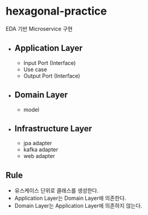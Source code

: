 # hexagonal-practice

EDA 기반 Microservice 구현

- ## Application Layer
    - Input Port (Interface)
    - Use case
    - Output Port (Interface)
- ## Domain Layer
    - model

- ## Infrastructure Layer
    - jpa adapter
    - kafka adapter
    - web adapter

## Rule

- 유스케이스 단위로 클래스를 생성한다.
- Application Layer는 Domain Layer에 의존한다.
- Domain Layer는 Application Layer에 의존하지 않는다.
